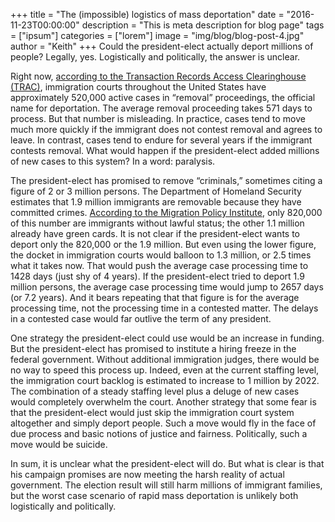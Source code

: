 +++
title = "The (impossible) logistics of mass deportation"
date = "2016-11-23T00:00:00"
description = "This is meta description for blog page"
tags = ["ipsum"]
categories = ["lorem"]
image = "img/blog/blog-post-4.jpg"
author = "Keith"
+++
Could the president-elect actually deport millions of people? Legally, yes. Logistically and politically, the answer is unclear.

Right now, [according to the Transaction Records Access Clearinghouse (TRAC)](http://immigrationimpact.com/2016/11/16/immigration-court-backlog-skyrocket-donald-trumps-plan/), immigration courts throughout the United States have approximately 520,000 active cases in “removal” proceedings, the official name for deportation. The average removal proceeding takes 571 days to process. But that number is misleading. In practice, cases tend to move much more quickly if the immigrant does not contest removal and agrees to leave. In contrast, cases tend to endure for several years if the immigrant contests removal. What would happen if the president-elect added millions of new cases to this system?  In a word: paralysis.

The president-elect has promised to remove “criminals,” sometimes citing a figure of 2 or 3 million persons. The Department of Homeland Security estimates that 1.9 million immigrants are removable because they have committed crimes. [According to the Migration Policy Institute](http://www.migrationpolicy.org/news/unauthorized-immigrants-criminal-convictions-who-might-be-priority-removal), only 820,000 of this number are immigrants without lawful status; the other 1.1 million already have green cards. It is not clear if the president-elect wants to deport only the 820,000 or the 1.9 million. But even using the lower figure, the docket in immigration courts would balloon to 1.3 million, or 2.5 times what it takes now. That would push the average case processing time to 1428 days (just shy of 4 years). If the president-elect tried to deport 1.9 million persons, the average case processing time would jump to 2657 days (or 7.2 years). And it bears repeating that that figure is for the average processing time, not the processing time in a contested matter. The delays in a contested case would far outlive the term of any president.

One strategy the president-elect could use would be an increase in funding. But the president-elect has promised to institute a hiring freeze in the federal government. Without additional immigration judges, there would be no way to speed this process up. Indeed, even at the current staffing level, the immigration court backlog is estimated to increase to 1 million by 2022. The combination of a steady staffing level plus a deluge of new cases would completely overwhelm the court. Another strategy that some fear is that the president-elect would just skip the immigration court system altogether and simply deport people. Such a move would fly in the face of due process and basic notions of justice and fairness. Politically, such a move would be suicide.

In sum, it is unclear what the president-elect will do. But what is clear is that his campaign promises are now meeting the harsh reality of actual government. The election result will still harm millions of immigrant families, but the worst case scenario of rapid mass deportation is unlikely both logistically and politically.
